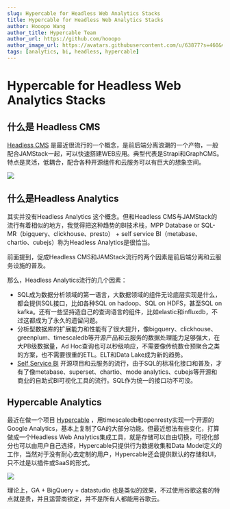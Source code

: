 ```yaml
---
slug: Hypercable for Headless Web Analytics Stacks
title: Hypercable for Headless Web Analytics Stacks
author: Hooopo Wang
author_title: Hypercable Team
author_url: https://github.com/hooopo
author_image_url: https://avatars.githubusercontent.com/u/63877?s=460&v=4
tags: [analytics, bi, headless, hypercable]
---
```


# Hypercable for Headless Web Analytics Stacks

## 什么是 Headless CMS

[Headless CMS](https://jamstack.org/headless-cms/) 是最近很流行的一个概念，是前后端分离浪潮的一个产物，一般配合JAMStack一起，可以快速搭建WEB应用。典型代表是Strapi和GraphCMS。特点是灵活，低耦合，配合各种开源组件和云服务可以有巨大的想象空间。

![](https://l.ruby-china.com/photo/hooopo/85a7decd-f0ff-427f-ab81-6a6c78a6d11b.png!large)


## 什么是Headless Analytics

其实并没有Headless Analytics 这个概念。但和Headless CMS与JAMStack的流行有着相似的地方，我觉得把这种趋势的BI技术栈，MPP Database or SQL-MR（bigquery、clickhouse、presto） + self service BI（metabase、chartio、cubejs）称为Headless Analytics是很恰当。

前面提到，促成Headless CMS和JAMStack流行的两个因素是前后端分离和云服务设施的普及。

那么，Headless Analytics流行的几个因素：

* SQL成为数据分析领域的第一语言，大数据领域的组件无论底层实现是什么，都会提供SQL接口，比如各种SQL on hadoop、SQL on HDFS，甚至SQL on kafka。还有一些坚持造自己的查询语言的组件，比如elastic和influxdb，不过这都成为了永久的遗留问题。
* 分析型数据库的扩展能力和性能有了很大提升，像bigquery、clickhouse、greenplum、timescaledb等开源产品和云服务的数据处理能力足够强大，在大PB级数据量，Ad Hoc查询也可以秒级响应，不需要像传统数仓预聚合之类的方案，也不需要很重的ETL。ELT和Data Lake成为新的趋势。
* [Self Service BI](https://chartio.com/learn/business-intelligence/self-service-bi-what-you-need-to-know/) 开源项目和云服务的流行，由于SQL的标准化接口和普及，才有了像metabase、superset、chartio、mode analytics、cubejs等开源和商业的自助式BI可视化工具的流行。SQL作为统一的接口功不可没。

## Hypercable Analytics
最近在做一个项目 [Hypercable](https://github.com/HyperCable/hypercable) ，用timescaledb和openresty实现一个开源的Google Analytics，基本上复制了GA的大部分功能。但最近想法有些变化，打算做成一个Headless Web Analytics集成工具，就是存储可以自由切换，可视化部分也可以由用户自己选择，Hypercable只提供行为数据收集和Data Model定义的工作，当然对于没有耐心去定制的用户，Hypercable还会提供默认的存储和UI，只不过是以插件或SaaS的形式。

![](https://l.ruby-china.com/photo/hooopo/584c419c-54dc-46aa-b8fb-9c6ef1f8e2c7.png!large)

理论上，GA + BigQuery + datastudio 也是类似的效果，不过使用谷歌这套的特点就是贵，并且运营商锁定，并不是所有人都能用谷歌云。



